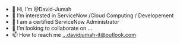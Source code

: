 - 👋 Hi, I’m @David-Jumah
- 👀 I’m interested in ServiceNow /Cloud Computing / Developement
- 🌱 I am a certified ServiceNow Administrator
- 💞️ I’m looking to collaborate on ...
- 📫 How to reach me ...davidjumah-it@outlook.com

<!---
David-Jumah/David-Jumah is a ✨ special ✨ repository because its `README.md` (this file) appears on your GitHub profile.
You can click the Preview link to take a look at your changes.
--->

